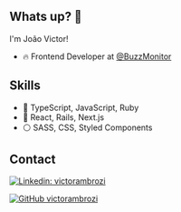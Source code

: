 ## Whats up? 👋

I'm João Victor!

- 🔥 Frontend Developer at [@BuzzMonitor](https://github.com/buzzmonitor) 

## Skills
- :red_circle: TypeScript, JavaScript, Ruby
- :large_blue_circle: React, Rails, Next.js
- :white_circle: SASS, CSS, Styled Components

## Contact
[![Linkedin: victorambrozi](https://img.shields.io/badge/-victorambrozi-blue?style=flat-square&logo=Linkedin&logoColor=white&link=https://www.linkedin.com/in/victorambrozi/)](https://www.linkedin.com/in/victorambrozi/)

[![GitHub victorambrozi](https://img.shields.io/github/followers/thaiane?label=follow&style=social)](https://github.com/victorambrozi)

